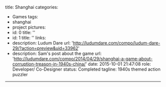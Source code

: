 title: Shanghai
categories:
  - Games
tags:
  - shanghai
  - project
pictures:
  - id: 0
    title: ''
  - id: 1
    title: ''
links:
  - description: Ludum Dare
    url: 'http://ludumdare.com/compo/ludum-dare-29/?action=preview&uid=33962'
  - description: Sam's post about the game
    url: 'http://ludumdare.com/compo/2014/04/29/shanghai-a-game-about-corruption-treason-in-1940s-china/'
date: 2015-10-01 21:47:08
role: Developer/ Co-Designer
status: Completed
tagline: 1940s themed action puzzler
---



